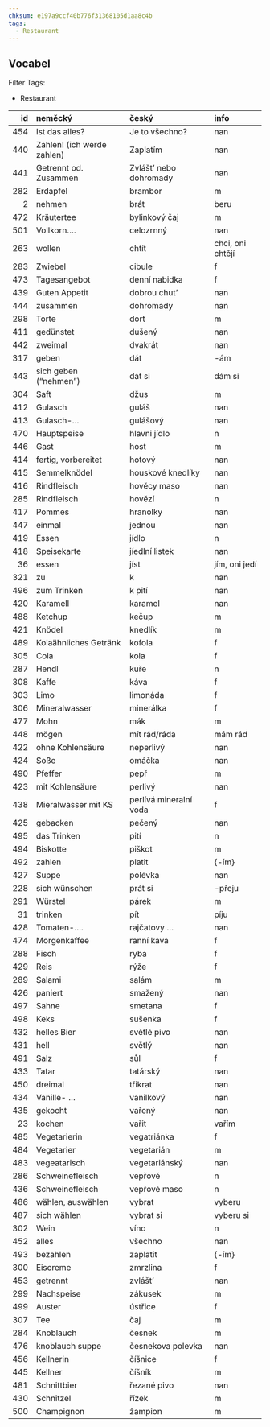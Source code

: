 ```yaml
---
chksum: e197a9ccf40b776f31368105d1aa8c4b
tags:
  - Restaurant
---
```

## Vocabel 
 
Filter Tags:
- Restaurant

|   id | neměcký                    | český                  | info             |
|-----:|:---------------------------|:-----------------------|:-----------------|
|  454 | Ist das alles?             | Je to všechno?         | nan              |
|  440 | Zahlen! (ich werde zahlen) | Zaplatím               | nan              |
|  441 | Getrennt od. Zusammen      | Zvlášt’ nebo dohromady | nan              |
|  282 | Erdapfel                   | brambor                | m                |
|    2 | nehmen                     | brát                   | beru             |
|  472 | Kräutertee                 | bylinkový čaj          | m                |
|  501 | Vollkorn….                 | celozrnný              | nan              |
|  263 | wollen                     | chtít                  | chci, oni chtějí |
|  283 | Zwiebel                    | cibule                 | f                |
|  473 | Tagesangebot               | denní nabidka          | f                |
|  439 | Guten Appetit              | dobrou chut’           | nan              |
|  444 | zusammen                   | dohromady              | nan              |
|  298 | Torte                      | dort                   | m                |
|  411 | gedünstet                  | dušený                 | nan              |
|  442 | zweimal                    | dvakrát                | nan              |
|  317 | geben                      | dát                    | -ám              |
|  443 | sich geben (“nehmen”)      | dát si                 | dám si           |
|  304 | Saft                       | džus                   | m                |
|  412 | Gulasch                    | guláš                  | nan              |
|  413 | Gulasch-…                  | gulášový               | nan              |
|  470 | Hauptspeise                | hlavni jídlo           | n                |
|  446 | Gast                       | host                   | m                |
|  414 | fertig, vorbereitet        | hotový                 | nan              |
|  415 | Semmelknödel               | houskové knedlíky      | nan              |
|  416 | Rindfleisch                | hověcy maso            | nan              |
|  285 | Rindfleisch                | hovězí                 | n                |
|  417 | Pommes                     | hranolky               | nan              |
|  447 | einmal                     | jednou                 | nan              |
|  419 | Essen                      | jídlo                  | n                |
|  418 | Speisekarte                | jíedlní listek         | nan              |
|   36 | essen                      | jíst                   | jím, oni jedí    |
|  321 | zu                         | k                      | nan              |
|  496 | zum Trinken                | k pití                 | nan              |
|  420 | Karamell                   | karamel                | nan              |
|  488 | Ketchup                    | kečup                  | m                |
|  421 | Knödel                     | knedlík                | m                |
|  489 | Kolaähnliches Getränk      | kofola                 | f                |
|  305 | Cola                       | kola                   | f                |
|  287 | Hendl                      | kuře                   | n                |
|  308 | Kaffe                      | káva                   | f                |
|  303 | Limo                       | limonáda               | f                |
|  306 | Mineralwasser              | minerálka              | f                |
|  477 | Mohn                       | mák                    | m                |
|  448 | mögen                      | mít rád/ráda           | mám rád          |
|  422 | ohne Kohlensäure           | neperlivý              | nan              |
|  424 | Soße                       | omáčka                 | nan              |
|  490 | Pfeffer                    | pepř                   | m                |
|  423 | mit Kohlensäure            | perlivý                | nan              |
|  438 | Mieralwasser mit KS        | perlívá mineralní voda | f                |
|  425 | gebacken                   | pečený                 | nan              |
|  495 | das Trinken                | pití                   | n                |
|  494 | Biskotte                   | piškot                 | m                |
|  492 | zahlen                     | platit                 | {-ím}            |
|  427 | Suppe                      | polévka                | nan              |
|  228 | sich wünschen              | prát si                | -přeju           |
|  291 | Würstel                    | párek                  | m                |
|   31 | trinken                    | pít                    | píju             |
|  428 | Tomaten-….                 | rajčatovy …            | nan              |
|  474 | Morgenkaffee               | ranní kava             | f                |
|  288 | Fisch                      | ryba                   | f                |
|  429 | Reis                       | rýže                   | f                |
|  289 | Salami                     | salám                  | m                |
|  426 | paniert                    | smažený                | nan              |
|  497 | Sahne                      | smetana                | f                |
|  498 | Keks                       | sušenka                | f                |
|  432 | helles Bier                | světlé pivo            | nan              |
|  431 | hell                       | světlý                 | nan              |
|  491 | Salz                       | sůl                    | f                |
|  433 | Tatar                      | tatárský               | nan              |
|  450 | dreimal                    | třikrat                | nan              |
|  434 | Vanille- …                 | vanilkový              | nan              |
|  435 | gekocht                    | vařený                 | nan              |
|   23 | kochen                     | vařit                  | vařím            |
|  485 | Vegetarierin               | vegatriánka            | f                |
|  484 | Vegetarier                 | vegetarián             | m                |
|  483 | vegeatarisch               | vegetariánský          | nan              |
|  286 | Schweinefleisch            | vepřové                | n                |
|  436 | Schweinefleisch            | vepřové maso           | n                |
|  486 | wählen, auswählen          | vybrat                 | vyberu           |
|  487 | sich wählen                | vybrat si              | vyberu si        |
|  302 | Wein                       | víno                   | n                |
|  452 | alles                      | všechno                | nan              |
|  493 | bezahlen                   | zaplatit               | {-ím}            |
|  300 | Eiscreme                   | zmrzlina               | f                |
|  453 | getrennt                   | zvlášt’                | nan              |
|  299 | Nachspeise                 | zákusek                | m                |
|  499 | Auster                     | ústřice                | f                |
|  307 | Tee                        | čaj                    | m                |
|  284 | Knoblauch                  | česnek                 | m                |
|  476 | knoblauch suppe            | česnekova polevka      | nan              |
|  456 | Kellnerin                  | číšnice                | f                |
|  445 | Kellner                    | číšník                 | m                |
|  481 | Schnittbier                | řezané pivo            | nan              |
|  430 | Schnitzel                  | řízek                  | m                |
|  500 | Champignon                 | žampion                | m                |